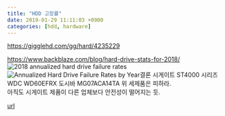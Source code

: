 ```yaml
---
title: "HDD 고장률"
date: 2019-01-29 11:11:03 +0900
categories: [hdd, hardware]
---
```


https://gigglehd.com/gg/hard/4235229

https://www.backblaze.com/blog/hard-drive-stats-for-2018/  
![2018 annualized hard drive failure rates](https://www.backblaze.com/blog/wp-content/uploads/2019/01/blog-chart-2018_data.png "2018 Hard Drive Reliability ")![Annualized Hard Drive Failure Rates by Year](https://www.backblaze.com/blog/wp-content/uploads/2019/01/Blog-chart-afr-3-years.png "Hard Drive Failure Rates by Manufacturer and Model ")결론 시게이트 ST4000 시리즈WDC WD60EFRX 도시바 MG07ACA14TA 위 세제품은 피하라.  
아직도 시게이트 제품이 다른 업체보다 안전성이 떨어지는 듯.  
  



[url](http://www.mins01.com/mh/tech/read/1253)